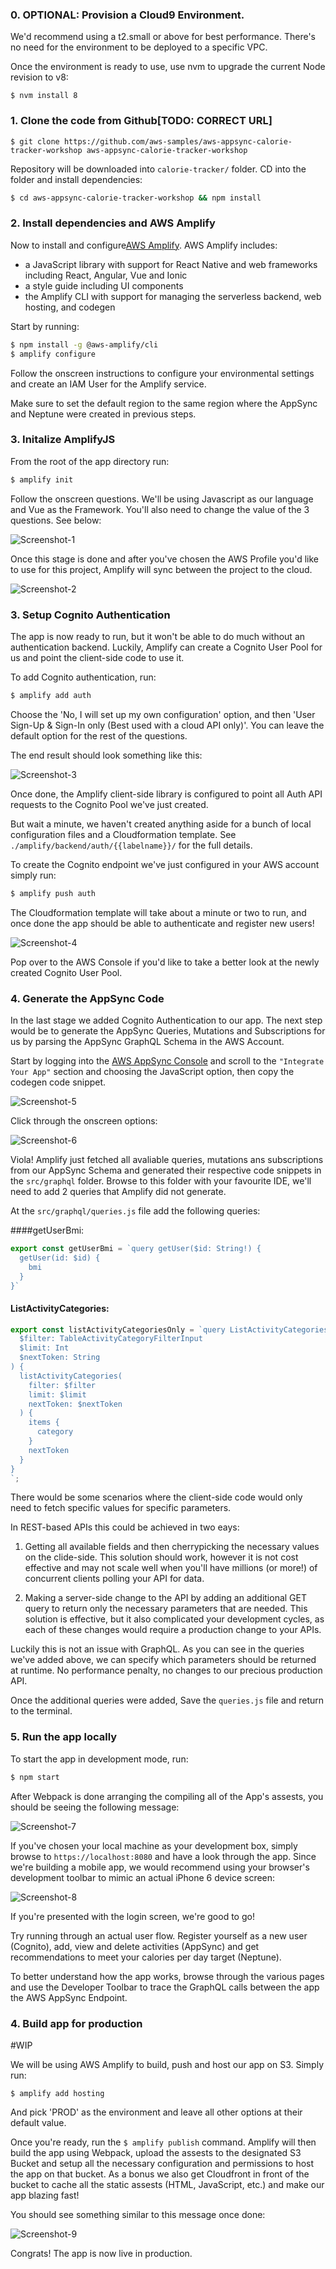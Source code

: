 ### 0. OPTIONAL: Provision a Cloud9 Environment.

We'd recommend using a t2.small or above for best performance. There's no need for the environment to be deployed to a specific VPC.

Once the environment is ready to use, use nvm to upgrade the current Node revision to v8:

```
$ nvm install 8
```

### 1. Clone the code from Github[TODO: CORRECT URL]
```
$ git clone https://github.com/aws-samples/aws-appsync-calorie-tracker-workshop aws-appsync-calorie-tracker-workshop
```

Repository will be downloaded into `calorie-tracker/` folder. CD into the folder and install dependencies:

``` bash
$ cd aws-appsync-calorie-tracker-workshop && npm install
```

### 2. Install dependencies and AWS Amplify

Now to install and configure[AWS Amplify](https://aws-amplify.github.io/). AWS Amplify includes:

* a JavaScript library with support for React Native and web frameworks including 
React, Angular, Vue and Ionic
* a style guide including UI components
* the Amplify CLI with support for managing the serverless backend, web hosting, and codegen

Start by running:

``` bash
$ npm install -g @aws-amplify/cli
$ amplify configure
```

Follow the onscreen instructions to configure your environmental settings and create an IAM User for the Amplify service.

Make sure to set the default region to the same region where the AppSync and Neptune were created in previous steps.

### 3. Initalize AmplifyJS

From the root of the app directory run:

``` bash
$ amplify init
```

Follow the onscreen questions. We'll be using Javascript as our language and Vue as the Framework. You'll also need to change the value of the 3 questions. See below:

![Screenshot-1](../images/readme-1.png)

Once this stage is done and after you've chosen the AWS Profile you'd like to use for this project, Amplify will sync between the project to the cloud.

![Screenshot-2](../images/readme-2.png)


### 3. Setup Cognito Authentication

The app is now ready to run, but it won't be able to do much without an authentication backend. Luckily, Amplify can create a Cognito User Pool for us and point the client-side code to use it.

To add Cognito authentication, run:

```bash
$ amplify add auth
```

Choose the 'No, I will set up my own configuration' option, and then 'User Sign-Up & Sign-In only (Best used with a cloud API only)'. You can leave the default option for the rest of the questions.

The end result should look something like this:

![Screenshot-3](static/readme-3.png)

Once done, the Amplify client-side library is configured to point all Auth API requests to the Cognito Pool we've just created.

But wait a minute, we haven't created anything aside for a bunch of local configuration files and a Cloudformation template. See `./amplify/backend/auth/{{labelname}}/` for the full details.

To create the Cognito endpoint we've just configured in your AWS account simply run:

```bash
$ amplify push auth
```

The Cloudformation template will take about a minute or two to run, and once done the app should be able to authenticate and register new users!

![Screenshot-4](static/readme-4.png)

Pop over to the AWS Console if you'd like to take a better look at the newly created Cognito User Pool. 


### 4. Generate the AppSync Code

In the last stage we added Cognito Authentication to our app. The next step would be to generate the AppSync Queries, Mutations and Subscriptions for us by parsing the AppSync GraphQL Schema in the AWS Account.

Start by logging into the [AWS AppSync Console](https://us-west-2.console.aws.amazon.com/appsync/home) and scroll to the `"Integrate Your App"` section and choosing the JavaScript option, then copy the codegen code snippet.

![Screenshot-5](static/readme-5.png)

Click through the onscreen options:

![Screenshot-6](static/readme-6.png)

Viola! Amplify just fetched all avaliable queries, mutations ans subscriptions from our AppSync Schema and generated their respective code snippets in the `src/graphql` folder. Browse to this folder with your favourite IDE, we'll need to add 2 queries that Amplify did not generate.

At the `src/graphql/queries.js` file add the following queries:

####getUserBmi:

```javascript
export const getUserBmi = `query getUser($id: String!) {
  getUser(id: $id) {
    bmi
  }
}`
``` 


#### ListActivityCategories:

```javascript
export const listActivityCategoriesOnly = `query ListActivityCategories(
  $filter: TableActivityCategoryFilterInput
  $limit: Int
  $nextToken: String
) {
  listActivityCategories(
    filter: $filter
    limit: $limit
    nextToken: $nextToken
  ) {
    items {
      category
    }
    nextToken
  }
}
`;
```

There would be some scenarios where the client-side code would only need to fetch specific values for specific parameters. 

In REST-based APIs this could be achieved in two eays: 

1. Getting all available fields and then cherrypicking the necessary values on the clide-side. This solution should work, however it is not cost effective and may not scale well when you'll have millions (or more!) of concurrent clients polling your API for data.

2. Making a server-side change to the API by adding an additional GET query to return only the necessary parameters that are needed. This solution is effective, but it also complicated your development cycles, as each of these changes would require a production change to your APIs.

Luckily this is not an issue with GraphQL. As you can see in the queries we've added above, we can specify which parameters should be returned at runtime. No performance penalty, no changes to our precious production API.

Once the additional queries were added, Save the `queries.js` file and return to the terminal.

### 5. Run the app locally

To start the app in development mode, run:

```bash
$ npm start
```

After Webpack is done arranging the compiling all of the App's assests, you should be seeing the following message:

![Screenshot-7](static/readme-7.png)

If you've chosen your local machine as your development box, simply browse to `https://localhost:8080` and have a look through the app. Since we're building a mobile app, we would recommend using your browser's development toolbar to mimic an actual iPhone 6 device screen:

![Screenshot-8](static/readme-8.png)

If you're presented with the login screen, we're good to go! 

Try running through an actual user flow. Register yourself as a new user (Cognito), add, view and delete activities (AppSync) and get recommendations to meet your calories per day target (Neptune).

To better understand how the app works, browse through the various pages and use the Developer Toolbar to trace the GraphQL calls between the app the AWS AppSync Endpoint. 


### 4. Build app for production

#WIP

We will be using AWS Amplify to build, push and host our app on S3. Simply run:

```
$ amplify add hosting
```

And pick 'PROD' as the environment and leave all other options at their default value. 

Once you're ready, run the `$ amplify publish` command. Amplify will then build the app using Webpack, upload the assests to the designated S3 Bucket and setup all the necessary configuration and permissions to host the app on that bucket. As a bonus we also get Cloudfront in front of the bucket to cache all the static assests (HTML, JavaScript, etc.) and make our app blazing fast!

You should see something similar to this message once done:

![Screenshot-9](static/readme-9.png)

Congrats! The app is now live in production.

